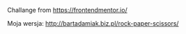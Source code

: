 Challange from https://frontendmentor.io/


Moja wersja: http://bartadamiak.biz.pl/rock-paper-scissors/


